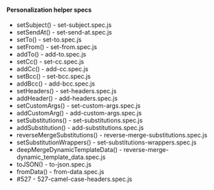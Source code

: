 #### Personalization helper specs

- setSubject() - set-subject.spec.js
- setSendAt()  - set-send-at.spec.js
- setTo() - set-to.spec.js
- setFrom() - set-from.spec.js
- addTo() - add-to.spec.js
- setCc() - set-cc.spec.js
- addCc() - add-cc.spec.js
- setBcc() - set-bcc.spec.js
- addBcc() - add-bcc.spec.js
- setHeaders() - set-headers.spec.js
- addHeader() - add-headers.spec.js
- setCustomArgs() - set-custom-args.spec.js
- addCustomArg() - add-custom-args.spec.js
- setSubstitutions() - set-substitutions.spec.js
- addSubstitution() - add-substitutions.spec.js
- reverseMergeSubstitutions() - reverse-merge-substitutions.spec.js
- setSubstitutionWrappers() - set-substitutions-wrappers.spec.js
- deepMergeDynamicTemplateData() - reverse-merge-dynamic_template_data.spec.js
- toJSON() - to-json.spec.js
- fromData() - from-data.spec.js
- #527 - 527-camel-case-headers.spec.js